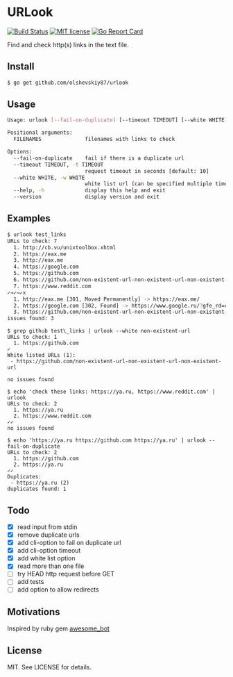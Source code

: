 URLook
======

[![Build Status](https://api.travis-ci.org/olshevskiy87/urlook.svg?branch=master)](https://travis-ci.org/olshevskiy87/urlook) [![MIT license](https://img.shields.io/badge/License-MIT-blue.svg)](https://lbesson.mit-license.org/) [![Go Report Card](https://goreportcard.com/badge/github.com/olshevskiy87/urlook)](https://goreportcard.com/report/github.com/olshevskiy87/urlook)

Find and check http(s) links in the text file.

Install
-------

```bash
$ go get github.com/olshevskiy87/urlook
```

Usage
-----

```bash
Usage: urlook [--fail-on-duplicate] [--timeout TIMEOUT] [--white WHITE] [FILENAMES [FILENAMES ...]]

Positional arguments:
  FILENAMES              filenames with links to check

Options:
  --fail-on-duplicate    fail if there is a duplicate url
  --timeout TIMEOUT, -t TIMEOUT
                         request timeout in seconds [default: 10]
  --white WHITE, -w WHITE
                         white list url (can be specified multiple times)
  --help, -h             display this help and exit
  --version              display version and exit
```

Examples
--------

```bash
$ urlook test_links
URLs to check: 7
  1. http://cb.vu/unixtoolbox.xhtml
  2. https://eax.me
  3. http://eax.me
  4. https://google.com
  5. https://github.com
  6. https://github.com/non-existent-url-non-existent-url-non-existent-url
  7. https://www.reddit.com
✓→✓→✓x
  1. http://eax.me [301, Moved Permanently] -> https://eax.me/
  2. https://google.com [302, Found] -> https://www.google.ru/?gfe_rd=cr&dcr=0&ei=EFSZWqWQAcGDtAGArrLYBw
  3. https://github.com/non-existent-url-non-existent-url-non-existent-url [404, Not Found]
issues found: 3
```

```
$ grep github test\_links | urlook --white non-existent-url
URLs to check: 1
  1. https://github.com
✓
White listed URLs (1):
 - https://github.com/non-existent-url-non-existent-url-non-existent-url

no issues found
```

```
$ echo 'check these links: https://ya.ru, https://www.reddit.com' | urlook
URLs to check: 2
  1. https://ya.ru
  2. https://www.reddit.com
✓✓
no issues found
```

```
$ echo 'https://ya.ru https://github.com https://ya.ru' | urlook --fail-on-duplicate
URLs to check: 2
  1. https://github.com
  2. https://ya.ru
✓✓
Duplicates:
 - https://ya.ru (2)
duplicates found: 1
```

Todo
----

- [x] read input from stdin
- [x] remove duplicate urls
- [x] add cli-option to fail on duplicate url
- [x] add cli-option timeout
- [x] add white list option
- [x] read more than one file
- [ ] try HEAD http request before GET
- [ ] add tests
- [ ] add option to allow redirects

Motivations
-----------

Inspired by ruby gem [awesome\_bot](https://rubygems.org/gems/awesome_bot)

License
-------

MIT. See LICENSE for details.
